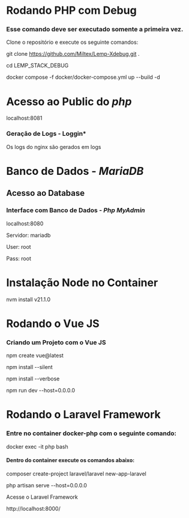 
# Rodando PHP com Debug

### Esse comando deve ser executado somente a primeira vez.

Clone o repositório e execute os seguinte comandos:

git clone https://github.com/Miltex/Lemp-Xdebug.git .

cd LEMP_STACK_DEBUG 

docker compose -f docker/docker-compose.yml up --build -d



# Acesso ao Public do *php*

localhost:8081

### Geração de Logs - Loggin*

Os logs do nginx são gerados em logs

# Banco de Dados - *MariaDB*

## Acesso ao Database

### Interface com Banco de Dados - *Php MyAdmin*

localhost:8080

Servidor: mariadb

User: root

Pass: root


# Instalação Node no Container

nvm install v21.1.0


# Rodando o Vue JS

### Criando um Projeto com o Vue JS

npm create vue@latest

npm install --silent

npm install --verbose

npm run dev --host=0.0.0.0


# Rodando o Laravel Framework

### Entre no container docker-php com o seguinte comando:

docker exec -it php bash

#### Dentro do container execute os comandos abaixo:

composer create-project laravel/laravel new-app-laravel

php artisan serve --host=0.0.0.0

Acesse o Laravel Framework

http://localhost:8000/